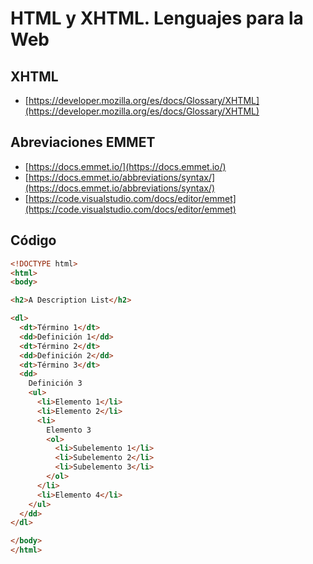# HTML y XHTML. Lenguajes para la Web

## XHTML
 - [https://developer.mozilla.org/es/docs/Glossary/XHTML](https://developer.mozilla.org/es/docs/Glossary/XHTML)

## Abreviaciones EMMET
- [https://docs.emmet.io/](https://docs.emmet.io/)
- [https://docs.emmet.io/abbreviations/syntax/](https://docs.emmet.io/abbreviations/syntax/)
- [https://code.visualstudio.com/docs/editor/emmet](https://code.visualstudio.com/docs/editor/emmet)

## Código

``` html
<!DOCTYPE html>
<html>
<body>

<h2>A Description List</h2>

<dl>
  <dt>Término 1</dt>
  <dd>Definición 1</dd>
  <dt>Término 2</dt>
  <dd>Definición 2</dd>
  <dt>Término 3</dt>
  <dd>
    Definición 3
    <ul>
      <li>Elemento 1</li>
      <li>Elemento 2</li>
      <li>
        Elemento 3
        <ol>
          <li>Subelemento 1</li>
          <li>Subelemento 2</li>
          <li>Subelemento 3</li>
        </ol>
      </li>
      <li>Elemento 4</li>
    </ul>
  </dd>
</dl>

</body>
</html>
```